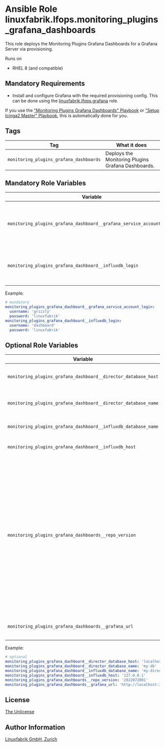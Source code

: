 # Ansible Role linuxfabrik.lfops.monitoring_plugins_grafana_dashboards

This role deploys the Monitoring Plugins Grafana Dashboards for a Grafana Server via provisioning.

Runs on

* RHEL 8 (and compatible)


## Mandatory Requirements

* Install and configure Grafana with the required provisioning config. This can be done using the [linuxfabrik.lfops.grafana](https://github.com/Linuxfabrik/lfops/tree/main/roles/grafana) role.

If you use the ["Monitoring Plugins Grafana Dashboards" Playbook](https://github.com/Linuxfabrik/lfops/blob/main/playbooks/monitoring_plugins_grafana_dashboards.yml) or ["Setup Icinga2 Master" Playbook](https://github.com/Linuxfabrik/lfops/blob/main/playbooks/setup_icinga2_master.yml), this is automatically done for you.


## Tags

| Tag           | What it does                                 |
| ---           | ------------                                 |
| `monitoring_plugins_grafana_dashboards` | Deploys the Monitoring Plugins Grafana Dashboards. |


## Mandatory Role Variables

| Variable | Description |
| -------- | ----------- |
| `monitoring_plugins_grafana_dashboard__grafana_service_account_login` | The login for a Grafana service account with a "Admin" token. |
| `monitoring_plugins_grafana_dashboard__influxdb_login` | The login for the InfluxDB database. Only needs to have read permissions. |

Example:
```yaml
# mandatory
monitoring_plugins_grafana_dashboard__grafana_service_account_login:
  username: 'grizzly'
  password: 'linuxfabrik'
monitoring_plugins_grafana_dashboard__influxdb_login:
  username: 'dashboard'
  password: 'linuxfabrik'
```


## Optional Role Variables

| Variable | Description | Default Value |
| -------- | ----------- | ------------- |
| `monitoring_plugins_grafana_dashboard__director_database_host` | The host of the Director SQL database. | `'127.0.0.1'` |
| `monitoring_plugins_grafana_dashboard__director_database_name` | The name of the Director SQL database. | `'{{ icingaweb2_module_director__database_name }}'` |
| `monitoring_plugins_grafana_dashboard__influxdb_database_name` | The name of the InfluxDB database. | `'{{ icinga2_master__influxdb_database_name }}'` |
| `monitoring_plugins_grafana_dashboard__influxdb_host` | The host of the InfluxDB database. | `'{{ icinga2_master__influxdb_host }}'` |
| `monitoring_plugins_grafana_dashboards__repo_version` | The version of the monitoring plugins that will be used for the grafana dashboards. Possible options: * `latest`: The **latest stable** release. See the [Releases](https://github.com/Linuxfabrik/monitoring-plugins/releases).<br> * `main`: The development version. Use with care.<br> * A specific release, for example `2022030201`. See the [Releases](https://github.com/Linuxfabrik/monitoring-plugins/releases). | `'{{ lfops__monitoring_plugins_version \| default("latest") }}'` |
| `monitoring_plugins_grafana_dashboards__grafana_url` | The URL under which Grafana is reachable | `'{{ grafana__api_url }}'` |

Example:
```yaml
# optional
monitoring_plugins_grafana_dashboard__director_database_host: 'localhost'
monitoring_plugins_grafana_dashboard__director_database_name: 'my-db'
monitoring_plugins_grafana_dashboard__influxdb_database_name: 'my-director-db'
monitoring_plugins_grafana_dashboard__influxdb_host: '127.0.0.1'
monitoring_plugins_grafana_dashboards__repo_version: '2022072001'
monitoring_plugins_grafana_dashboards__grafana_url: 'http://localhost:3000'
```


## License

[The Unlicense](https://unlicense.org/)


## Author Information

[Linuxfabrik GmbH, Zurich](https://www.linuxfabrik.ch)

